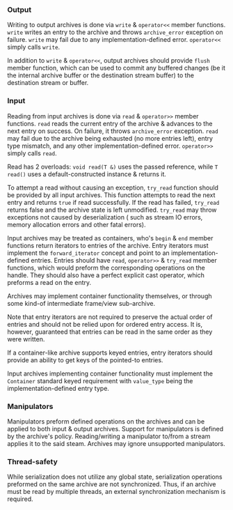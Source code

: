 ### Output

Writing to output archives is done via `write` & `operator<<` member functions. `write` writes an entry to the archive
and throws `archive_error` exception on failure. `write` may fail due to any implementation-defined error. `operator<<`
simply calls `write`.

In addition to `write` & `operator<<`, output archives should provide `flush` member function, which can be used to
commit any buffered changes (be it the internal archive buffer or the destination stream buffer) to the destination
stream or buffer.

### Input

Reading from input archives is done via `read` & `operator>>` member functions. `read` reads the current entry of the
archive & advances to the next entry on success. On failure, it throws `archive_error` exception. `read` may fail due to
the archive being exhausted (no more entries left), entry type mismatch, and any other implementation-defined
error. `operator>>` simply calls `read`.

Read has 2 overloads: `void read(T &)` uses the passed reference, while `T read()` uses a default-constructed instance &
returns it.

To attempt a read without causing an exception, `try_read` function should be provided by all input archives. This
function attempts to read the next entry and returns `true` if read successfully. If the read has failed, `try_read`
returns false and the archive state is left unmodified. `try_read` may throw exceptions not caused by deserialization (
such as stream IO errors, memory allocation errors and other fatal errors).

Input archives may be treated as containers, who's `begin` & `end` member functions return iterators to entries of the
archive. Entry iterators must implement the `forward_iterator` concept and point to an implementation-defined entries.
Entries should have `read`, `operator>>` & `try_read` member functions, which would preform the corresponding operations
on the handle. They should also have a perfect explicit cast operator, which preforms a read on the entry.

Archives may implement container functionality themselves, or through some kind-of intermediate frame/view sub-archive.

Note that entry iterators are not required to preserve the actual order of entries and should not be relied upon for
ordered entry access. It is, however, guaranteed that entries can be read in the same order as they were written.

If a container-like archive supports keyed entries, entry iterators should provide an ability to get keys of the
pointed-to entries.

Input archives implementing container functionality must implement the `Container` standard keyed requirement
with `value_type` being the implementation-defined entry type.

### Manipulators

Manipulators preform defined operations on the archives and can be applied to both input & output archives. Support for
manipulators is defined by the archive's policy. Reading/writing a manipulator to/from a stream applies it to the said
steam. Archives may ignore unsupported manipulators.

### Thread-safety

While serialization does not utilize any global state, serialization operations preformed on the same archive are not
synchronized. Thus, if an archive must be read by multiple threads, an external synchronization mechanism is required.